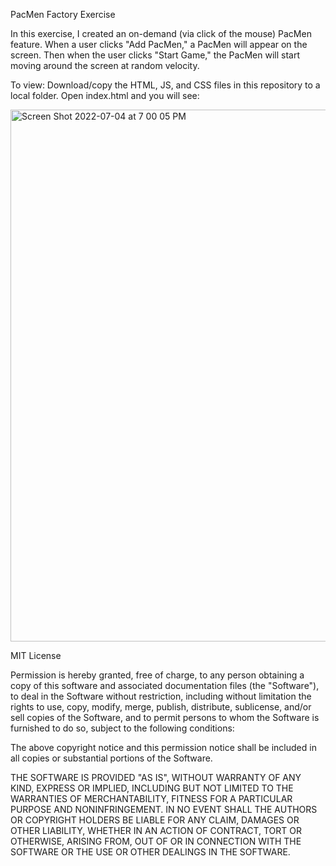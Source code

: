 PacMen Factory Exercise 

In this exercise, I created an on-demand (via click of the mouse) PacMen feature. When a user clicks "Add PacMen," a PacMen will appear on the screen. Then when the user clicks "Start Game," the PacMen will start moving around the screen at random velocity.

To view: Download/copy the HTML, JS, and CSS files in this repository to a local folder. Open index.html and you will see:

<img width="851" alt="Screen Shot 2022-07-04 at 7 00 05 PM" src="https://user-images.githubusercontent.com/106610700/177230072-f9688089-344c-4c62-90a7-d128c4d85444.png">

 MIT License

Permission is hereby granted, free of charge, to any person obtaining a copy of this software and associated documentation files (the "Software"), to deal in the Software without restriction, including without limitation the rights to use, copy, modify, merge, publish, distribute, sublicense, and/or sell copies of the Software, and to permit persons to whom the Software is furnished to do so, subject to the following conditions:

The above copyright notice and this permission notice shall be included in all copies or substantial portions of the Software.

THE SOFTWARE IS PROVIDED "AS IS", WITHOUT WARRANTY OF ANY KIND, EXPRESS OR IMPLIED, INCLUDING BUT NOT LIMITED TO THE WARRANTIES OF MERCHANTABILITY, FITNESS FOR A PARTICULAR PURPOSE AND NONINFRINGEMENT. IN NO EVENT SHALL THE AUTHORS OR COPYRIGHT HOLDERS BE LIABLE FOR ANY CLAIM, DAMAGES OR OTHER LIABILITY, WHETHER IN AN ACTION OF CONTRACT, TORT OR OTHERWISE, ARISING FROM, OUT OF OR IN CONNECTION WITH THE SOFTWARE OR THE USE OR OTHER DEALINGS IN THE SOFTWARE.
